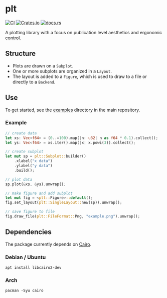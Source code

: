 # plt

[![CI](https://github.com/plt-rs/plt/actions/workflows/ci.yml/badge.svg)](https://github.com/plt-rs/plt/actions/workflows/ci.yml)
[![Crates.io](https://img.shields.io/crates/v/plt)](https://crates.io/crates/plt)
[![docs.rs](https://img.shields.io/docsrs/plt)](https://docs.rs/plt)

A plotting library with a focus on publication level aesthetics and ergonomic control.

## Structure
- Plots are drawn on a `Subplot`.
- One or more subplots are organized in a `Layout`.
- The layout is added to a `Figure`, which is used to draw to a file or directly to a `Backend`.

## Use

To get started, see the [examples](https://github.com/plt-rs/plt/tree/main/plt/examples) directory in the main repository.

### Example
```rust
// create data
let xs: Vec<f64> = (0..=100).map(|n: u32| n as f64 * 0.1).collect();
let ys: Vec<f64> = xs.iter().map(|x| x.powi(3)).collect();

// create subplot
let mut sp = plt::Subplot::builder()
    .xlabel("x data")
    .ylabel("y data")
    .build();

// plot data
sp.plot(&xs, &ys).unwrap();

// make figure and add subplot
let mut fig = <plt::Figure>::default();
fig.set_layout(plt::SingleLayout::new(sp)).unwrap();

// save figure to file
fig.draw_file(plt::FileFormat::Png, "example.png").unwrap();
```

## Dependencies

The package currently depends on [Cairo](https://www.cairographics.org).

### Debian / Ubuntu
`apt install libcairo2-dev`

### Arch
`pacman -Syu cairo`
